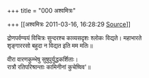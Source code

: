 +++
title = "000 अश्वमित्रः"

+++
[[अश्वमित्रः	2011-03-16, 16:28:29 [Source](https://groups.google.com/g/samskrita/c/wcSZY1W85ZQ)]]



द्रोणपर्वण्ययं विचित्रः सुन्दरश्च काव्यसदृशः श्लोकः विद्यते। महाभारते  
शृङ्गाररसो बहुदा न विद्यत इति मम मतिः॥

वीरा वारणकुम्भेषु सुषुपुर्युद्धकर्शिताः।  
रात्रौ रतिपरिश्रान्ताः कामिनीनां कुचेष्विव'॥  

